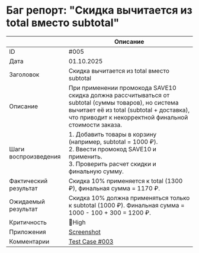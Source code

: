 # Баг репорт: "Скидка вычитается из total вместо subtotal"
|                       | Описание                                                                                                                                             |
| --------------------- | ---------------------------------------------------------------------------------------------------------------------------------------------------- |
| ID                    | #005 |
| Дата                  | 01.10.2025 |
| Заголовок             | Скидка вычитается из total вместо subtotal |
| Описание              | При применении промокода SAVE10 скидка должна рассчитываться от subtotal (суммы товаров), но система вычитает её из total (subtotal + доставка), что приводит к некорректной финальной стоимости заказа. |
| Шаги воспроизведения  | 1. Добавить товары в корзину (например, subtotal = 1000 ₽).<br>2. Ввести промокод SAVE10 и применить.<br>3. Проверить расчет скидки и финальную сумму. |
| Фактический результат | Скидка 10% применяется к total (1300 ₽), финальная сумма = 1170 ₽. |
| Ожидаемый результат   | Скидка 10% должна применяться только к subtotal (1000 ₽). Финальная сумма = 1000 - 100 + 300 = 1200 ₽. |
| Критичность           | 🔴High |
| Приложения            | [Screenshot](https://drive.google.com/file/d/1eZvrdkSh2Yl3uH7SzFS1hVwr5YRYfRni/view?usp=sharing) |
| Комментарии           | [Test Case #003](https://github.com/leryqq/Quality-Assurance-Portfolio/blob/main/TestCases/Web_RLT/TestCase_3.md) |

